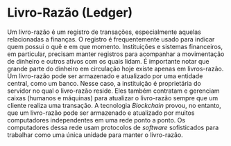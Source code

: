 # Livro-Razão (Ledger)

Um livro-razão é um registro de transações, especialmente aquelas relacionadas a finanças. O registro é frequentemente usado para indicar quem possui o quê e em que momento. Instituições e sistemas financeiros, em particular, precisam manter registros para acompanhar a movimentação de dinheiro e outros ativos com os quais lidam. É importante notar que grande parte do dinheiro em circulação hoje existe apenas em livros-razão. Um livro-razão pode ser armazenado e atualizado por uma entidade central, como um banco. Nesse caso, a instituição é proprietária do servidor no qual o livro-razão reside. Eles também contratam e gerenciam caixas (humanos e máquinas) para atualizar o livro-razão sempre que um cliente realiza uma transação. A tecnologia _Blockchain_ provou, no entanto, que um livro-razão pode ser armazenado e atualizado por muitos computadores independentes em uma rede ponto a ponto. Os computadores dessa rede usam protocolos de _software_ sofisticados para trabalhar como uma única unidade para manter o livro-razão.